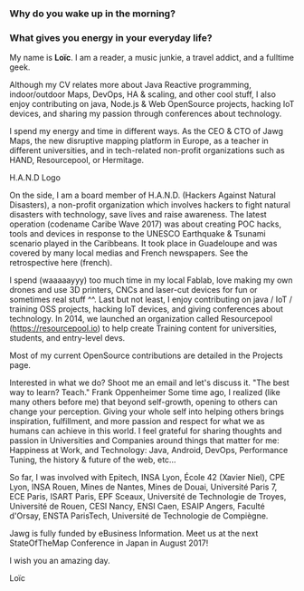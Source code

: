  ### Why do you wake up in the morning?
 ### What gives you energy in your everyday life?

My name is **Loïc**.
I am a reader, a music junkie, a travel addict, and a fulltime geek.

Although my CV relates more about Java Reactive programming, indoor/outdoor Maps, DevOps, HA & scaling, and other cool stuff, I also enjoy contributing on java, Node.js & Web OpenSource projects, hacking IoT devices, and sharing my passion through conferences about technology.

I spend my energy and time in different ways. As the CEO & CTO of Jawg Maps, the new disruptive mapping platform in Europe, as a teacher in different universities, and in tech-related non-profit organizations such as HAND, Resourcepool, or Hermitage.

H.A.N.D Logo

On the side, I am a board member of H.A.N.D. (Hackers Against Natural Disasters), a non-profit organization which involves hackers to fight natural disasters with technology, save lives and raise awareness. The latest operation (codename Caribe Wave 2017) was about creating POC hacks, tools and devices in response to the UNESCO Earthquake & Tsunami scenario played in the Caribbeans. It took place in Guadeloupe and was covered by many local medias and French newspapers. See the retrospective here (french).

I spend (waaaaayyy) too much time in my local Fablab, love making my own drones and use 3D printers, CNCs and laser-cut devices for fun or sometimes real stuff ^^.
Last but not least, I enjoy contributing on java / IoT / training OSS projects, hacking IoT devices, and giving conferences about technology. In 2014, we launched an organization called Resourcepool (https://resourcepool.io) to help create Training content for universities, students, and entry-level devs.

Most of my current OpenSource contributions are detailed in the Projects page.

Interested in what we do? Shoot me an email and let's discuss it.
"The best way to learn? Teach."
Frank Oppenheimer
Some time ago, I realized (like many others before me) that beyond self-growth, opening to others can change your perception. Giving your whole self into helping others brings inspiration, fulfillment, and more passion and respect for what we as humans can achieve in this world.
I feel grateful for sharing thoughts and passion in Universities and Companies around things that matter for me:
Happiness at Work, and Technology: Java, Android, DevOps, Performance Tuning, the history & future of the web, etc…

So far, I was involved with Epitech, INSA Lyon, École 42 (Xavier Niel), CPE Lyon, INSA Rouen, Mines de Nantes, Mines de Douai, Université Paris 7, ECE Paris, ISART Paris, EPF Sceaux, Université de Technologie de Troyes, Université de Rouen, CESI Nancy, ENSI Caen, ESAIP Angers, Faculté d'Orsay, ENSTA ParisTech, Université de Technologie de Compiègne.

Jawg is fully funded by eBusiness Information. Meet us at the next StateOfTheMap Conference in Japan in August 2017!

I wish you an amazing day.

Loïc
